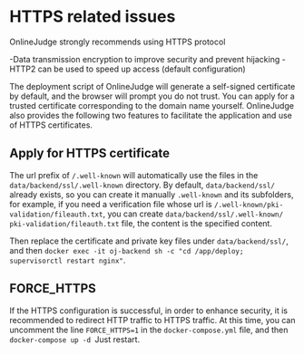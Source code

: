 # HTTPS related issues

OnlineJudge strongly recommends using HTTPS protocol

  -Data transmission encryption to improve security and prevent hijacking
  -HTTP2 can be used to speed up access (default configuration)

The deployment script of OnlineJudge will generate a self-signed certificate by default, and the browser will prompt you do not trust. You can apply for a trusted certificate corresponding to the domain name yourself. OnlineJudge also provides the following two features to facilitate the application and use of HTTPS certificates.

## Apply for HTTPS certificate

The url prefix of `/.well-known` will automatically use the files in the `data/backend/ssl/.well-known` directory. By default, `data/backend/ssl/` already exists, so you can create it manually `.well-known` and its subfolders, for example, if you need a verification file whose url is `/.well-known/pki-validation/fileauth.txt`, you can create `data/backend/ssl/.well-known/ pki-validation/fileauth.txt` file, the content is the specified content.

Then replace the certificate and private key files under `data/backend/ssl/`, and then `docker exec -it oj-backend sh -c "cd /app/deploy; supervisorctl restart nginx"`.

## FORCE_HTTPS

If the HTTPS configuration is successful, in order to enhance security, it is recommended to redirect HTTP traffic to HTTPS traffic. At this time, you can uncomment the line `FORCE_HTTPS=1` in the `docker-compose.yml` file, and then `docker-compose up -d `Just restart.
